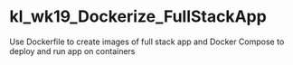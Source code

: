 # kl_wk19_Dockerize_FullStackApp
Use Dockerfile to create images of full stack app and Docker Compose to deploy and run app on containers
